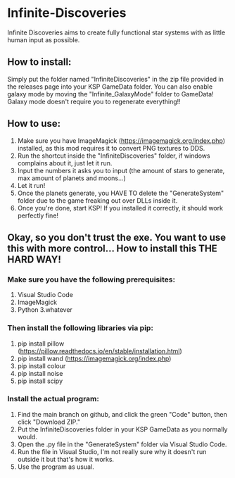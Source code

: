 # Infinite-Discoveries
Infinite Discoveries aims to create fully functional star systems with as little human input as possible.

## How to install:
Simply put the folder named "InfiniteDiscoveries" in the zip file provided in the releases page into your KSP GameData folder.
You can also enable galaxy mode by moving the "Infinite_GalaxyMode" folder to GameData!
Galaxy mode doesn't require you to regenerate everything!!

## How to use:
1. Make sure you have ImageMagick (https://imagemagick.org/index.php) installed, as this mod requires it to convert PNG textures to DDS.
2. Run the shortcut inside the "InfiniteDiscoveries" folder, if windows complains about it, just let it run.
3. Input the numbers it asks you to input (the amount of stars to generate, max amount of planets and moons...)
3. Let it run!
4. Once the planets generate, you HAVE TO delete the "GenerateSystem" folder due to the game freaking out over DLLs inside it.
5. Once you're done, start KSP! If you installed it correctly, it should work perfectly fine!


## Okay, so you don't trust the exe. You want to use this with more control... How to install this THE HARD WAY!

### Make sure you have the following prerequisites:
1. Visual Studio Code
2. ImageMagick
3. Python 3.whatever

### Then install the following libraries via pip:
1. pip install pillow (https://pillow.readthedocs.io/en/stable/installation.html)
2. pip install wand (https://imagemagick.org/index.php)
3. pip install colour
4. pip install noise
5. pip install scipy

### Install the actual program:
1. Find the main branch on github, and click the green "Code" button, then click "Download ZIP."
2. Put the InfiniteDiscoveries folder in your KSP GameData as you normally would.
3. Open the .py file in the "GenerateSystem" folder via Visual Studio Code.
4. Run the file in Visual Studio, I'm not really sure why it doesn't run outside it but that's how it works.
5. Use the program as usual.
